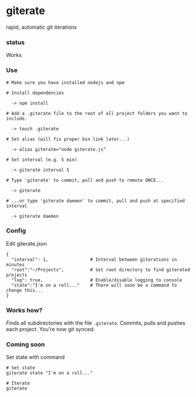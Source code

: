 # giterate #

rapid, automatic git iterations

### status ###
Works 

### Use ###
```
# Make sure you have installed nodejs and npm

# Install dependencies

  -> npm install

# Add a .giterate file to the root of all project folders you want to include.

  -> touch .giterate

# Set alias (will fix proper bin link later...)

  -> alias giterate="node giterate.js"
  
# Set interval (e.g. 5 min)
  
  -> giterate interval 5

# Type 'giterate' to commit, pull and push to remote ONCE...

  -> giterate

# ...or type 'giterate daemon' to commit, pull and push at specified interval

  -> giterate daemon
```

### Config ###
Edit giterate.json
```
{
  "interval": 1,                # Interval between giterations in minutes
  "root":"~/Projects",			# Set root directory to find giterated projects
  "log": true,					# Enable/disable logging to console
  "state":"I'm on a roll..."	# There will soon be a command to change this...
}
```

### Works how? ###
Finds all subdirectories  with the file `.giterate`. Commits, pulls and pushes each project. You're now git synced.

### Coming soon ###

Set state with command
```
# Set state
giterate state "I'm on a roll..."

# Iterate
giterate
```

